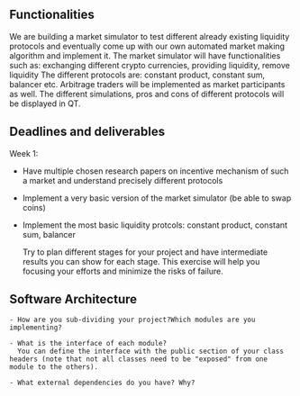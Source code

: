 ## Functionalities

   We are building a market simulator to test different already existing liquidity protocols and eventually come up with our own automated market making algorithm and implement it.
   The market simulator will have functionalities such as: exchanging different crypto currencies, providing liquidity, remove liquidity
   The different protocols are: constant product, constant sum, balancer etc.
   Arbitrage traders will be implemented as market participants as well.
   The different simulations, pros and cons of different protocols will be displayed in QT.

## Deadlines and deliverables
  
  Week 1: 
  - Have multiple chosen research papers on incentive mechanism of such a market and understand precisely different protocols
  - Implement a very basic version of the market simulator (be able to swap coins)
  - Implement the most basic liquidity protcols: constant product, constant sum, balancer

    Try to plan different stages for your project and have intermediate results you can show for each stage. This exercise will help you focusing your efforts and minimize the risks of failure.

## Software Architecture

    - How are you sub-dividing your project?Which modules are you implementing?

    - What is the interface of each module?
      You can define the interface with the public section of your class headers (note that not all classes need to be "exposed" from one module to the others).

    - What external dependencies do you have? Why?
    
    
